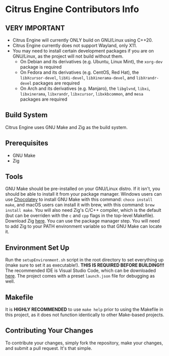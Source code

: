 # Citrus Engine Contributors Info

## VERY IMPORTANT
* Citrus Engine will currently ONLY build on GNU/Linux using C++20.
* Citrus Engine currently does not support Wayland, only X11.
* You may need to install certain development packages if you are on GNU/Linux, as the project will not build without them.
    * On Debian and its derivatives (e.g. Ubuntu, Linux Mint), the  `xorg-dev` package is required
    * On Fedora and its derivatives (e.g. CentOS, Red Hat), the `libXcursor-devel`, `libXi-devel`, `libXinerama-devel`, and `libXrandr-devel` packages are required
    * On Arch and its derivatives (e.g. Manjaro), the `libglvnd`, `libxi`, `libxinerama`, `libxrandr`, `libxcursor`, `libxkbcommon`, and `mesa` packages are required

## Build System
Citrus Engine uses GNU Make and Zig as the build system.

## Prerequisites
* GNU Make
* Zig

## Tools
GNU Make should be pre-installed on your GNU/Linux distro. If it isn't, you should be able to install it from your package manager. Windows users can use [Chocolatey](https://chocolatey.org/) to install GNU Make with this command: `choco install make`, and macOS users can install it with brew, with this command: `brew install make`. You will also need Zig's C/C++ compiler, which is the default (but can be overriden with the `c` and `cpp` flags in the top-level Makefile). Download Zig [here](https://ziglang.org/download/). You can use the package manager step. You will need to add Zig to your PATH environment variable so that GNU Make can locate it.

## Environment Set Up
Run the `setupEnvironment.sh` script in the root directory to set everything up (make sure to set it as executable!). **THIS IS REQUIRED BEFORE BUILDING!!!**
The recommended IDE is Visual Studio Code, which can be downloaded [here](https://code.visualstudio.com). The project comes with a preset `launch.json` file for debugging as well.

## Makefile
It is **HIGHLY RECOMMENDED** to use `make help` prior to using the Makefile in this project, as it does not function identically to other Make-based projects.

## Contributing Your Changes
To contribute your changes, simply fork the repository, make your changes, and submit a pull request. It's that simple.